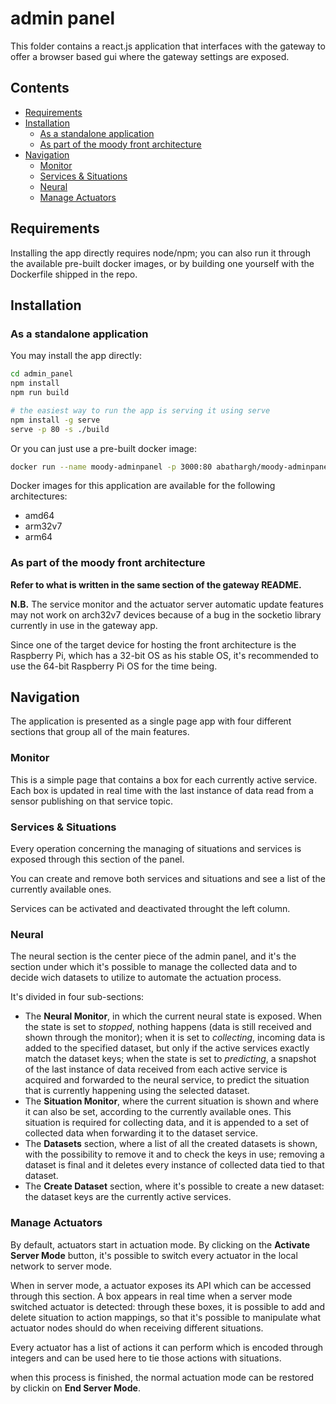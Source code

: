 # admin panel

This folder contains a react.js application that interfaces with the gateway to offer a browser based gui where the gateway settings are exposed. 

## Contents

- [Requirements](#requirements)
- [Installation](#installation)
    - [As a standalone application](#As-a-standalone-application)
    - [As part of the moody front architecture](#as-part-of-the-moody-front-architecture)
- [Navigation](#navigation)
    - [Monitor](#monitor)
    - [Services & Situations](#services-&-situations)
    - [Neural](#neural)
    - [Manage Actuators](#manage-actuators)

## Requirements

Installing the app directly requires node/npm; you can also run it through the available pre-built docker images, or by building one yourself with the Dockerfile shipped in the repo.

## Installation

### As a standalone application

You may install the app directly:

```bash
cd admin_panel
npm install
npm run build

# the easiest way to run the app is serving it using serve
npm install -g serve
serve -p 80 -s ./build
```

Or you can just use a pre-built docker image:

```bash
docker run --name moody-adminpanel -p 3000:80 abathargh/moody-adminpanel:latest
```

Docker images for this application are available for the following architectures:
- amd64
- arm32v7
- arm64

### As part of the moody front architecture

**Refer to what is written in the same section of the gateway README.**
 
**N.B.** The service monitor and the actuator server automatic update features may not work on arch32v7 devices because of a bug in the socketio library currently in use in the gateway app.

Since one of the target device for hosting the front architecture is the Raspberry Pi, which has a 32-bit OS as his stable OS, it's recommended to use the 64-bit Raspberry Pi OS for the time being.

## Navigation

The application is presented as a single page app with four different sections that group all of the main features.

### Monitor

This is a simple page that contains a box for each currently active service. Each box is updated in real time with the last instance of data read from a sensor publishing on that service topic.

### Services & Situations

Every operation concerning the managing of situations and services is exposed through this section of the panel.

You can create and remove both services and situations and see a list of the currently available ones.

Services can be activated and deactivated throught the left column.

### Neural

The neural section is the center piece of the admin panel, and it's the section under which it's possible to manage the collected data and to decide wich datasets to utilize to automate the actuation process.

It's divided in four sub-sections:
 - The **Neural Monitor**, in which the current neural state is exposed. When the state is set to *stopped*, nothing happens (data is still received and shown through the monitor); when it is set to *collecting*, incoming data is added to the specified dataset, but only if the active services exactly match the dataset keys; when the state is set to *predicting*, a snapshot of the last instance of data received from each active service is acquired and forwarded to the neural service, to predict the situation that is currently happening using the selected dataset.
 - The **Situation Monitor**, where the current situation is shown and where it can also be set, according to the currently available ones. This situation is required for collecting data, and it is appended to a set of collected data when forwarding it to the dataset service.
 - The **Datasets** section, where a list of all the created datasets is shown, with the possibility to remove it and to check the keys in use; removing a dataset is final and it deletes every instance of collected data tied to that dataset.
 - The **Create Dataset** section, where it's possible to create a new dataset: the dataset keys are the currently active services.

### Manage Actuators

By default, actuators start in actuation mode. By clicking on the **Activate Server Mode** button, it's possible to switch every actuator in the local network to server mode.

When in server mode, a actuator exposes its API which can be accessed through this section.
A box appears in real time when a server mode switched actuator is detected: through these boxes, it is possible to add and delete situation to action mappings, so that it's possible to manipulate what actuator nodes should do when receiving different situations.

Every actuator has a list of actions it can perform which is encoded through integers and can be used here to tie those actions with situations.

when this process is finished, the normal actuation mode can be restored by clickin on **End Server Mode**.

